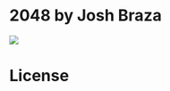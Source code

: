 # 2048 by Josh Braza
![](https://upload.wikimedia.org/wikipedia/commons/6/64/2048_Screenshot.png)
# License

